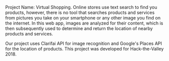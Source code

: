 Project Name: Virtual Shopping. Online stores use text search to find you products, however, there is no tool that searches products and services from pictures you take on your smartphone or any other image you find on the internet. In this web app, images are analyzed for their content, which is then subsequently used to determine and return the location of nearby products and services. 

Our project uses Clarifai API for image recognition and Google's Places API for the location of products. This project was developed for Hack-the-Valley 2018. 


